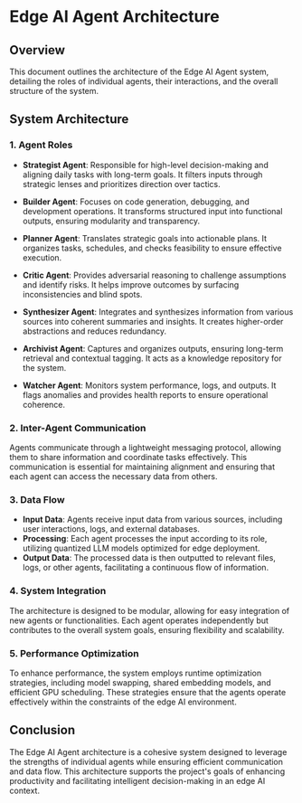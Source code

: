 # Edge AI Agent Architecture

## Overview
This document outlines the architecture of the Edge AI Agent system, detailing the roles of individual agents, their interactions, and the overall structure of the system.

## System Architecture

### 1. Agent Roles
- **Strategist Agent**: Responsible for high-level decision-making and aligning daily tasks with long-term goals. It filters inputs through strategic lenses and prioritizes direction over tactics.
  
- **Builder Agent**: Focuses on code generation, debugging, and development operations. It transforms structured input into functional outputs, ensuring modularity and transparency.

- **Planner Agent**: Translates strategic goals into actionable plans. It organizes tasks, schedules, and checks feasibility to ensure effective execution.

- **Critic Agent**: Provides adversarial reasoning to challenge assumptions and identify risks. It helps improve outcomes by surfacing inconsistencies and blind spots.

- **Synthesizer Agent**: Integrates and synthesizes information from various sources into coherent summaries and insights. It creates higher-order abstractions and reduces redundancy.

- **Archivist Agent**: Captures and organizes outputs, ensuring long-term retrieval and contextual tagging. It acts as a knowledge repository for the system.

- **Watcher Agent**: Monitors system performance, logs, and outputs. It flags anomalies and provides health reports to ensure operational coherence.

### 2. Inter-Agent Communication
Agents communicate through a lightweight messaging protocol, allowing them to share information and coordinate tasks effectively. This communication is essential for maintaining alignment and ensuring that each agent can access the necessary data from others.

### 3. Data Flow
- **Input Data**: Agents receive input data from various sources, including user interactions, logs, and external databases.
- **Processing**: Each agent processes the input according to its role, utilizing quantized LLM models optimized for edge deployment.
- **Output Data**: The processed data is then outputted to relevant files, logs, or other agents, facilitating a continuous flow of information.

### 4. System Integration
The architecture is designed to be modular, allowing for easy integration of new agents or functionalities. Each agent operates independently but contributes to the overall system goals, ensuring flexibility and scalability.

### 5. Performance Optimization
To enhance performance, the system employs runtime optimization strategies, including model swapping, shared embedding models, and efficient GPU scheduling. These strategies ensure that the agents operate effectively within the constraints of the edge AI environment.

## Conclusion
The Edge AI Agent architecture is a cohesive system designed to leverage the strengths of individual agents while ensuring efficient communication and data flow. This architecture supports the project's goals of enhancing productivity and facilitating intelligent decision-making in an edge AI context.
